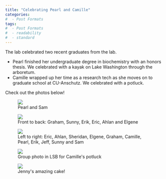 ```yaml
---
title: "Celebrating Pearl and Camille"
categories:
#  - Post Formats
tags:
#  - Post Formats
#  - readability
#  - standard
---
```

The lab celebrated two recent graduates from the lab. 
* Pearl finished her undergraduate degree in biochemistry with an honors thesis. We celebrated with a kayak on Lake Washington through the arboretum. 
* Camille wrapped up her time as a research tech as she moves on to graduate school at CU-Anschutz. We celebrated with a potluck. 

Check out the photos below!

<figure>
    <img src="{{site.url}}/assets/images/2024_kayak_pearl_sam.jpg" class="align-center">
    <figcaption>Pearl and Sam</figcaption>
</figure>

<figure>
    <img src="{{site.url}}/assets/images/2024_kayak_husky.jpg" class="align-center">
    <figcaption>Front to back: Graham, Sunny, Erik, Eric, Ahlan and Elgene</figcaption>
</figure>

<figure>
    <img src="{{site.url}}/assets/images/2024_kayak_group.jpg" class="align-center">
    <figcaption>Left to right: Eric, Ahlan, Sheridan, Elgene, Graham, Camille, Pearl, Erik, Jeff, Sunny and Sam</figcaption>
</figure>

<figure>
    <img src="{{site.url}}/assets/images/2024_Camille_potluck.jpg" class="align-center">
    <figcaption>Group photo in LSB for Camille's potluck</figcaption>
</figure>

<figure>
    <img src="{{site.url}}/assets/images/2024_Camille_cake.jpg" class="align-center">
    <figcaption>Jenny's amazing cake!</figcaption>
</figure>